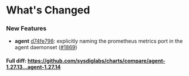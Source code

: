 # What's Changed

### New Features
- **agent** [d74fe798](https://github.com/sysdiglabs/charts/commit/d74fe7989e2ef332cef338fe05d7a4d08c1d490c): explicitly naming the prometheus metrics port in the agent daemonset ([#1869](https://github.com/sysdiglabs/charts/issues/1869))
#### Full diff: https://github.com/sysdiglabs/charts/compare/agent-1.27.13...agent-1.27.14
